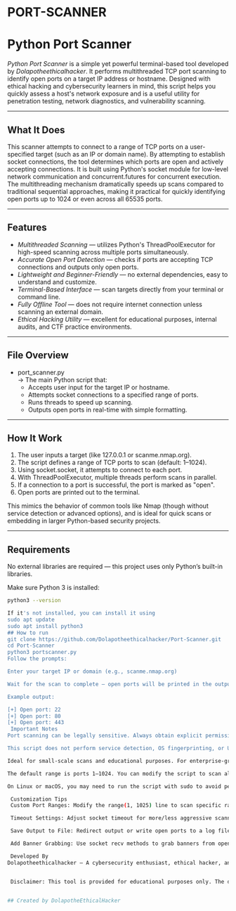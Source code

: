 # PORT-SCANNER
#  Python Port Scanner

*Python Port Scanner* is a simple yet powerful terminal-based tool developed by *Dolapotheethicalhacker*. It performs multithreaded TCP port scanning to identify open ports on a target IP address or hostname. Designed with ethical hacking and cybersecurity learners in mind, this script helps you quickly assess a host's network exposure and is a useful utility for penetration testing, network diagnostics, and vulnerability scanning.

---

##  What It Does

This scanner attempts to connect to a range of TCP ports on a user-specified target (such as an IP or domain name). By attempting to establish socket connections, the tool determines which ports are open and actively accepting connections. It is built using Python's socket module for low-level network communication and concurrent.futures for concurrent execution. The multithreading mechanism dramatically speeds up scans compared to traditional sequential approaches, making it practical for quickly identifying open ports up to 1024 or even across all 65535 ports.

---

##  Features

-  *Multithreaded Scanning* — utilizes Python's ThreadPoolExecutor for high-speed scanning across multiple ports simultaneously.
-  *Accurate Open Port Detection* — checks if ports are accepting TCP connections and outputs only open ports.
-  *Lightweight and Beginner-Friendly* — no external dependencies, easy to understand and customize.
-  *Terminal-Based Interface* — scan targets directly from your terminal or command line.
-  *Fully Offline Tool* — does not require internet connection unless scanning an external domain.
-  *Ethical Hacking Utility* — excellent for educational purposes, internal audits, and CTF practice environments.

---

##  File Overview

- port_scanner.py  
  → The main Python script that:
  - Accepts user input for the target IP or hostname.
  - Attempts socket connections to a specified range of ports.
  - Runs threads to speed up scanning.
  - Outputs open ports in real-time with simple formatting.

---

##  How It Work

1. The user inputs a target (like 127.0.0.1 or scanme.nmap.org).
2. The script defines a range of TCP ports to scan (default: 1–1024).
3. Using socket.socket, it attempts to connect to each port.
4. With ThreadPoolExecutor, multiple threads perform scans in parallel.
5. If a connection to a port is successful, the port is marked as "open".
6. Open ports are printed out to the terminal.

This mimics the behavior of common tools like Nmap (though without service detection or advanced options), and is ideal for quick scans or embedding in larger Python-based security projects.

---

##  Requirements

No external libraries are required — this project uses only Python’s built-in libraries.

Make sure Python 3 is installed:

```bash
python3 --version

If it's not installed, you can install it using
sudo apt update
sudo apt install python3
## How to run
git clone https://github.com/Dolapotheethicalhacker/Port-Scanner.git
cd Port-Scanner
python3 portscanner.py
Follow the prompts:

Enter your target IP or domain (e.g., scanme.nmap.org)

Wait for the scan to complete — open ports will be printed in the output.

Example output:

[+] Open port: 22
[+] Open port: 80
[+] Open port: 443
 Important Notes
Port scanning can be legally sensitive. Always obtain explicit permission before scanning devices or networks that you do not own or control.

This script does not perform service detection, OS fingerprinting, or UDP scanning — it's strictly for TCP port checking.

Ideal for small-scale scans and educational purposes. For enterprise-grade scanning, consider using tools like Nmap or Masscan.

The default range is ports 1–1024. You can modify the script to scan all 65535 ports or a custom range.

On Linux or macOS, you may need to run the script with sudo to avoid permission issues when scanning certain ports.

 Customization Tips
 Custom Port Ranges: Modify the range(1, 1025) line to scan specific ranges.

 Timeout Settings: Adjust socket timeout for more/less aggressive scanning.

 Save Output to File: Redirect output or write open ports to a log file.

 Add Banner Grabbing: Use socket recv methods to grab banners from open services.

 Developed By
Dolapotheethicalhacker — A cybersecurity enthusiast, ethical hacker, and Python programmer passionate about making security tools accessible and beginner-friendly.


 Disclaimer: This tool is provided for educational purposes only. The developer is not responsible for any misuse. Always follow ethical hacking guidelines and local laws.


## Created by DolapotheEthicalHacker

